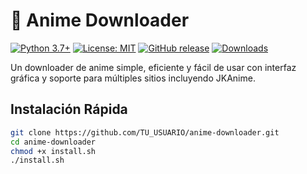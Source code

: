 # 🎌 Anime Downloader

[![Python 3.7+](https://img.shields.io/badge/python-3.7+-blue.svg)](https://www.python.org/downloads/)
[![License: MIT](https://img.shields.io/badge/License-MIT-yellow.svg)](https://opensource.org/licenses/MIT)
[![GitHub release](https://img.shields.io/github/release/TU_USUARIO/anime-downloader.svg)](https://github.com/TU_USUARIO/anime-downloader/releases)
[![Downloads](https://img.shields.io/github/downloads/TU_USUARIO/anime-downloader/total.svg)](https://github.com/TU_USUARIO/anime-downloader/releases)

Un downloader de anime simple, eficiente y fácil de usar con interfaz gráfica y soporte para múltiples sitios incluyendo JKAnime.

## Instalación Rápida
```bash
git clone https://github.com/TU_USUARIO/anime-downloader.git
cd anime-downloader
chmod +x install.sh
./install.sh
